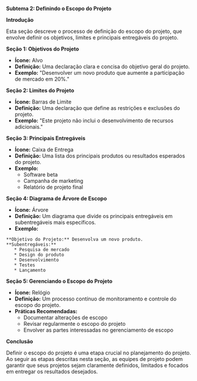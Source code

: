 **Subtema 2: Definindo o Escopo do Projeto**

**Introdução**

Esta seção descreve o processo de definição do escopo do projeto, que envolve definir os objetivos, limites e principais entregáveis do projeto.

**Seção 1: Objetivos do Projeto**

* **Ícone:** Alvo
* **Definição:** Uma declaração clara e concisa do objetivo geral do projeto.
* **Exemplo:** "Desenvolver um novo produto que aumente a participação de mercado em 20%."

**Seção 2: Limites do Projeto**

* **Ícone:** Barras de Limite
* **Definição:** Uma declaração que define as restrições e exclusões do projeto.
* **Exemplo:** "Este projeto não inclui o desenvolvimento de recursos adicionais."

**Seção 3: Principais Entregáveis**

* **Ícone:** Caixa de Entrega
* **Definição:** Uma lista dos principais produtos ou resultados esperados do projeto.
* **Exemplo:**
    * Software beta
    * Campanha de marketing
    * Relatório de projeto final

**Seção 4: Diagrama de Árvore de Escopo**

* **Ícone:** Árvore
* **Definição:** Um diagrama que divide os principais entregáveis em subentregáveis mais específicos.
* **Exemplo:**

```
**Objetivo do Projeto:** Desenvolva um novo produto.
**Subentregáveis:**
   * Pesquisa de mercado
   * Design do produto
   * Desenvolvimento
   * Testes
   * Lançamento
```

**Seção 5: Gerenciando o Escopo do Projeto**

* **Ícone:** Relógio
* **Definição:** Um processo contínuo de monitoramento e controle do escopo do projeto.
* **Práticas Recomendadas:**
    * Documentar alterações de escopo
    * Revisar regularmente o escopo do projeto
    * Envolver as partes interessadas no gerenciamento de escopo

**Conclusão**

Definir o escopo do projeto é uma etapa crucial no planejamento do projeto. Ao seguir as etapas descritas nesta seção, as equipes de projeto podem garantir que seus projetos sejam claramente definidos, limitados e focados em entregar os resultados desejados.